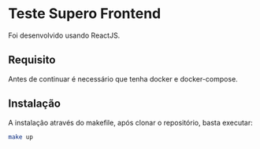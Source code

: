 # Teste Supero Frontend

Foi desenvolvido usando ReactJS.

## Requisito

Antes de continuar é necessário que tenha docker e docker-compose.

## Instalação

A instalação através do makefile, após clonar o repositório, basta executar:

```bash
make up
```

